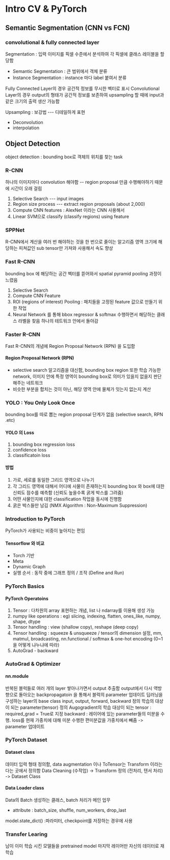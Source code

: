 # Intro CV & PyTorch

## Semantic Segmentation (CNN vs FCN) 
### convolutional & fully connected layer
Segmentation : 입력 이미지를 픽셀 수준에서 분석하여 각 픽셀에 클래스 레이블을 할당함 
- Semantic Segmentation : 큰 범위에서 객체 분류 
- Instance Segmentation : instance 마다 label 붙여서 분류

Fully Connected Layer의 경우 공간적 정보를 무시한 벡터로 표시 
Convolutional Layer의 경우 output의 형태가 공간적 정보를 보존하여 upsampling 할 때에 input과 같은 크기의 출력 생산 가능함 

Upsampling : 보강법 --- 디테일하게 표현 
- Deconvolution 
- interpolation 

## Object Detection 
object detection : bounding box로 객체의 위치를 찾는 task

### R-CNN
하나의 이미지마다 convolution 해야함 -- region proposal 만큼 수행해야하기 때문에 시간이 오래 걸림 
1. Selective Search --- input images
2. Region size process --- extract region proposals (about 2,000)
3. Compute CNN features : AlexNet 이라는 CNN 사용해서 
4. Linear SVM으로 classify (classify regions) using feature 

### SPPNet 
R-CNN에서 계산을 여러 번 해야하는 것을 한 번으로 줄이는 알고리즘 
영역 크기에 해당하는 피쳐값인 sub tensor만 가져와 사용해서 속도 향상

### Fast R-CNN
bounding box 에 해당하는 공간 벡터를 뜯어와서 spatial pyramid pooling 과정이 느렸음 
1. Selective Search 
2. Compute CNN Feature
3. ROI (regions of interest) Pooling : 패치들을 고정된 feature 값으로 만들기 위한 작업 
4. Neural Network 를 통해 bbox regressor & softmax 수행하면서 해당하는 클래스 라벨을 찾음 
하나의 테트워크 안에서 돌아감 

### Faster R-CNN
Fast R-CNN의 개념에 Region Proposal Network (RPN) 을 도입함 
#### Region Proposal Network (RPN)
- selective search 알고리즘을 대신함, bounding box region 또한 학습 가능한 network, 이미지 안에 특정 영역이 bounding box로 의미가 있을지 없을지 판단해주는 네트워크 
- 비슷한 부분을 합치는 것이 아닌, 해당 영역 안에 물체가 잇는지 없는지 계산 

### YOLO : You Only Look Once
bounding box를 따로 뽑는 region proposal 단계가 없음 (selective search, RPN .etc)

#### YOLO 의 Loss
1. bounding box regression loss
2. confidence loss
3. classificatoin loss

#### 방법
1. 가로, 세로를 동일한 그리드 영역으로 나누기
2. 각 그리드 영역에 대해서 어디에 사물이 존재하는지 bounding box 와 box에 대한 신뢰도 점수를 예측함 (신뢰도 높을수록 굵게 박스를 그려줌)
3. 어떤 사물인지에 대한 classification 작업을 동시에 진행함
4. 굵은 박스들만 남김 (NMX Algorithm : Non-Maximum Suppression)

### Introduction to PyTorch
PyTorch가 사용되는 비중이 높아지는 편임 

#### Tensorflow 와 비교
- Torch 기반
- Meta
- Dynamic Graph
- 실행 순서 : 동작 중에 그래프 정의 / 조작 (Define and Run)

### PyTorch Basics
#### PyTorch Operatoins
1. Tensor : 다차원의 array 표현하는 개념, list 나 ndarray를 이용해 생성 가능
2. numpy like operations : eg) slicing, indexing, flatten, ones_like, numpy, shape, dtype
3. Tensor handling : view (shallow copy), reshape (deep copy)
4. Tensor handling : squeeze & unsqueeze / tensor의 dimension 설정, mm, matmul, broadcasting, nn.functional / softmax & one-hot encoding (0~1을 어떻게 냐누냐에 따라)
5. AutoGrad - backward


### AutoGrad & Optimizer
#### nn.module 
반복된 블럭들로 여러 개의 layer 쌓아나가면서 output 추출함
output에서 다시 역방향으로 돌아오는 backpropagatoin 을 통해서 블럭의 parameter 업데이트 
딥러닝을 구성하는 layer의 base class
input, output, forward, backward 정의
학습의 대상이 되는 parameter(tensor) 정의 
Augogradient의 학습 대상이 되는 tensor : required_grad = True로 지정
backward : 레이어에 있는 parameter들의 미분을 수행. loss를 현재 가중치에 대해 미분 수행한 편미분값을 가중치에서 빼줌 -> parameter 업데이트 


### PyTorch Dataset
#### Dataset class
데이터 입력 형태 정의함, data augmentation 이나 ToTensor는 Transform 이라는 다는 곳에서 정의함 
Data Cleaning (수작업) -> Transform 정의 (전처리, 텐서 처리) -> Dataset Class 
#### Data Loader class
Data의 Batch 생성하는 클래스, batch 처리가 메인 업무
- attribute : batch_size, shuffle, num_workers, drop_last

model.state_dict() :파라미터, checkpoint를 저장하는 경우에 사용 

### Transfer Learing
남이 이미 학습 시킨 모델들을 pretrained model
마지막 레이어만 자신의 데이터로 재학습 
